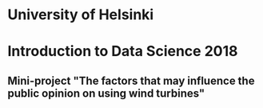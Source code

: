 # University of Helsinki
# Introduction to Data Science 2018
## Mini-project "The factors that may influence the public opinion on using wind turbines"
